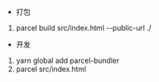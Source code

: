 - 打包

1. parcel build src/index.html --public-url ./

- 开发

1. yarn global add parcel-bundler
2. parcel src/index.html
